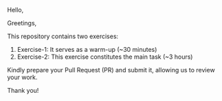 
Hello,

Greetings,

This repository contains two exercises:

1. Exercise-1: It serves as a warm-up (~30 minutes)
2. Exercise-2: This exercise constitutes the main task (~3 hours)

Kindly prepare your Pull Request (PR) and submit it, allowing us to review your work.

Thank you!
